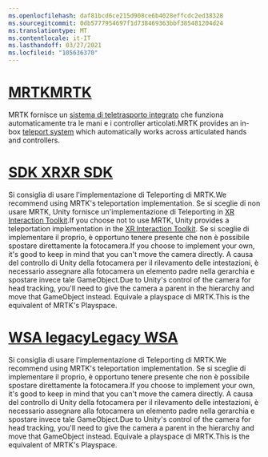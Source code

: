 ```yaml
---
ms.openlocfilehash: daf81bcd6ce215d908ce6b4028effcdc2ed38328
ms.sourcegitcommit: 0db5777954697f1d738469363bbf385481204d24
ms.translationtype: MT
ms.contentlocale: it-IT
ms.lasthandoff: 03/27/2021
ms.locfileid: "105636370"
---
```

# <a name="mrtk"></a>[<span data-ttu-id="b4fe9-101">MRTK</span><span class="sxs-lookup"><span data-stu-id="b4fe9-101">MRTK</span></span>](#tab/mrtk)
<!-- NEVER CHANGE THE ABOVE LINE! -->

<span data-ttu-id="b4fe9-102">MRTK fornisce un [sistema di teletrasporto integrato](https://docs.microsoft.com/windows/mixed-reality/mrtk-unity/features/teleport-system/teleport-system) che funziona automaticamente tra le mani e i controller articolati.</span><span class="sxs-lookup"><span data-stu-id="b4fe9-102">MRTK provides an in-box [teleport system](https://docs.microsoft.com/windows/mixed-reality/mrtk-unity/features/teleport-system/teleport-system) which automatically works across articulated hands and controllers.</span></span>

# <a name="xr-sdk"></a>[<span data-ttu-id="b4fe9-103">SDK XR</span><span class="sxs-lookup"><span data-stu-id="b4fe9-103">XR SDK</span></span>](#tab/xr)
<!-- NEVER CHANGE THE ABOVE LINE! -->

<span data-ttu-id="b4fe9-104">Si consiglia di usare l'implementazione di Teleporting di MRTK.</span><span class="sxs-lookup"><span data-stu-id="b4fe9-104">We recommend using MRTK's teleportation implementation.</span></span>
<span data-ttu-id="b4fe9-105">Se si sceglie di non usare MRTK, Unity fornisce un'implementazione di Teleporting in [XR Interaction Toolkit](https://docs.unity3d.com/Packages/com.unity.xr.interaction.toolkit@1.0/manual/locomotion.html).</span><span class="sxs-lookup"><span data-stu-id="b4fe9-105">If you choose not to use MRTK, Unity provides a teleportation implementation in the [XR Interaction Toolkit](https://docs.unity3d.com/Packages/com.unity.xr.interaction.toolkit@1.0/manual/locomotion.html).</span></span>
<span data-ttu-id="b4fe9-106">Se si sceglie di implementare il proprio, è opportuno tenere presente che non è possibile spostare direttamente la fotocamera.</span><span class="sxs-lookup"><span data-stu-id="b4fe9-106">If you choose to implement your own, it's good to keep in mind that you can't move the camera directly.</span></span> <span data-ttu-id="b4fe9-107">A causa del controllo di Unity della fotocamera per il rilevamento delle intestazioni, è necessario assegnare alla fotocamera un elemento padre nella gerarchia e spostare invece tale GameObject.</span><span class="sxs-lookup"><span data-stu-id="b4fe9-107">Due to Unity's control of the camera for head tracking, you'll need to give the camera a parent in the hierarchy and move that GameObject instead.</span></span> <span data-ttu-id="b4fe9-108">Equivale a playspace di MRTK.</span><span class="sxs-lookup"><span data-stu-id="b4fe9-108">This is the equivalent of MRTK's Playspace.</span></span>

# <a name="legacy-wsa"></a>[<span data-ttu-id="b4fe9-109">WSA legacy</span><span class="sxs-lookup"><span data-stu-id="b4fe9-109">Legacy WSA</span></span>](#tab/wsa)
<!-- NEVER CHANGE THE ABOVE LINE! -->

<span data-ttu-id="b4fe9-110">Si consiglia di usare l'implementazione di Teleporting di MRTK.</span><span class="sxs-lookup"><span data-stu-id="b4fe9-110">We recommend using MRTK's teleportation implementation.</span></span>
<span data-ttu-id="b4fe9-111">Se si sceglie di implementare il proprio, è opportuno tenere presente che non è possibile spostare direttamente la fotocamera.</span><span class="sxs-lookup"><span data-stu-id="b4fe9-111">If you choose to implement your own, it's good to keep in mind that you can't move the camera directly.</span></span> <span data-ttu-id="b4fe9-112">A causa del controllo di Unity della fotocamera per il rilevamento delle intestazioni, è necessario assegnare alla fotocamera un elemento padre nella gerarchia e spostare invece tale GameObject.</span><span class="sxs-lookup"><span data-stu-id="b4fe9-112">Due to Unity's control of the camera for head tracking, you'll need to give the camera a parent in the hierarchy and move that GameObject instead.</span></span> <span data-ttu-id="b4fe9-113">Equivale a playspace di MRTK.</span><span class="sxs-lookup"><span data-stu-id="b4fe9-113">This is the equivalent of MRTK's Playspace.</span></span>